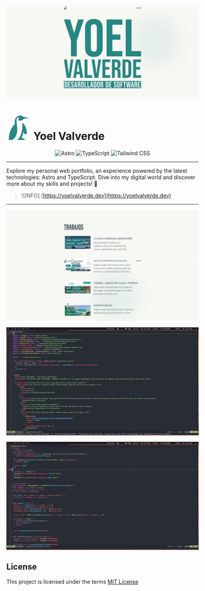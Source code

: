 ![Image homepage](./doc/v2/homepage.png)

<h1>
    <img src="./public/favicon.svg" alt="logo" />
    Yoel Valverde
</h1>

<p align="center">
  <img src="https://img.shields.io/badge/Astro-000000.svg?style=for-the-badge&logo=astro&logoColor=#CF4A02" alt="Astro" />
  <img src="https://img.shields.io/badge/TypeScript-3178C6.svg?style=for-the-badge&logo=typescript&logoColor=white" alt="TypeScript" />
  <img src="https://img.shields.io/badge/Tailwind_CSS-00BCFF.svg?style=for-the-badge&logo=tailwindcss&logoColor=white" alt="Tailwind CSS" />
</p>

-----

Explore my personal web portfolio, an experience powered by the latest technologies: Astro and TypeScript. Dive into my digital world and discover more about my skills and projects! 🚀

> ![INFO]
> [https://yoelvalverde.dev](https://yoelvalverde.dev)

--------

![Image homepage](./doc/v2/works.png)

![index thumbnail](./doc/home.png)

![scripts thumbnail](./doc/scripts.png)


## License
This project is licensed under the terms [MIT License](./LICENSE)

